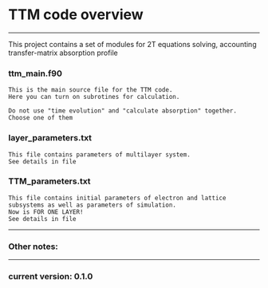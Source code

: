 # TTM code overview

---

This project contains a set of modules for 2T equations solving, 
accounting transfer-matrix absorption profile  


### ttm_main.f90
    This is the main source file for the TTM code. 
    Here you can turn on subrotines for calculation.

    Do not use "time evolution" and "calculate absorption" together. 
    Choose one of them


### layer_parameters.txt
    This file contains parameters of multilayer system. 
    See details in file


### TTM_parameters.txt
    This file contains initial parameters of electron and lattice subsystems as well as parameters of simulation.
    Now is FOR ONE LAYER!
    See details in file
    
---

### Other notes:

---

### current version: 0.1.0

